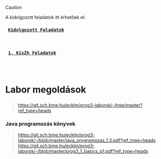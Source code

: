 > [!CAUTION]
> A kidolgozott feladatok itt érhetőek el:
<h3 >
    <strong>
      <code>&nbsp;<a href="https://github.com/AndorkaDominik/Prog-3-Java/wiki/Kidolgozott-gyakorl%C3%B3feladatok">Kidolgozott Feladatok</a>&nbsp;</code>
    </strong>
</h3>
<br />
<h3 >
    <strong>
      <code>&nbsp;<a href="https://github.com/AndorkaDominik/Prog-3-Java/wiki/1.-Kis-Z%C3%A1rthelyi
">1. KisZh Feladatok</a>&nbsp;</code>
    </strong>
</h3>

<br /> <br />
# Labor megoldások
### 
> https://git.sch.bme.hu/ecklm/prog3-laborok/-/tree/master?ref_type=heads
### Java programozás könyvek
> https://git.sch.bme.hu/ecklm/prog3-laborok/-/blob/master/java_programozas_1.3.pdf?ref_type=heads
> https://git.sch.bme.hu/ecklm/prog3-laborok/-/blob/master/prog3_1_basics_p1.pdf?ref_type=heads

